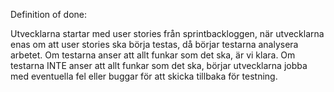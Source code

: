 Definition of done:

Utvecklarna startar med user stories från sprintbackloggen, när utvecklarna enas om att user stories ska börja testas, då börjar testarna analysera arbetet.
Om testarna anser att allt funkar som det ska, är vi klara.
Om testarna INTE anser att allt funkar som det ska, börjar utvecklarna jobba med eventuella fel eller buggar för att skicka tillbaka för testning.
